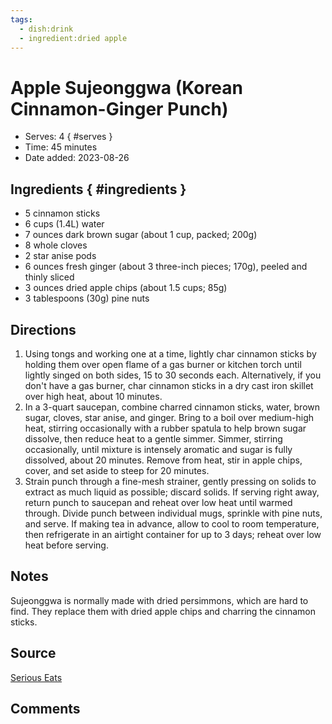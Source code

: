 ```yaml
---
tags:
  - dish:drink
  - ingredient:dried apple
---
```

# Apple Sujeonggwa (Korean Cinnamon-Ginger Punch)

- Serves: 4
{ #serves }
- Time: 45 minutes
- Date added: 2023-08-26

## Ingredients { #ingredients }

- 5 cinnamon sticks
- 6 cups (1.4L) water
- 7 ounces dark brown sugar (about 1 cup, packed; 200g)
- 8 whole cloves
- 2 star anise pods
- 6 ounces fresh ginger (about 3 three-inch pieces; 170g), peeled and thinly sliced
- 3 ounces dried apple chips (about 1.5 cups; 85g)
- 3 tablespoons (30g) pine nuts

## Directions

1. Using tongs and working one at a time, lightly char cinnamon sticks by holding them over open flame of a gas burner or kitchen torch until lightly singed on both sides, 15 to 30 seconds each. Alternatively, if you don't have a gas burner, char cinnamon sticks in a dry cast iron skillet over high heat, about 10 minutes.
2. In a 3-quart saucepan, combine charred cinnamon sticks, water, brown sugar, cloves, star anise, and ginger. Bring to a boil over medium-high heat, stirring occasionally with a rubber spatula to help brown sugar dissolve, then reduce heat to a gentle simmer. Simmer, stirring occasionally, until mixture is intensely aromatic and sugar is fully dissolved, about 20 minutes. Remove from heat, stir in apple chips, cover, and set aside to steep for 20 minutes.
3. Strain punch through a fine-mesh strainer, gently pressing on solids to extract as much liquid as possible; discard solids. If serving right away, return punch to saucepan and reheat over low heat until warmed through. Divide punch between individual mugs, sprinkle with pine nuts, and serve. If making tea in advance, allow to cool to room temperature, then refrigerate in an airtight container for up to 3 days; reheat over low heat before serving.

## Notes

Sujeonggwa is normally made with dried persimmons, which are hard to find. They replace them with dried apple chips and charring the cinnamon sticks.

## Source

[Serious Eats](https://www.seriouseats.com/recipes/2020/11/apple-sujeonggwa-korean-cinnamon-ginger-punch.html)


## Comments

